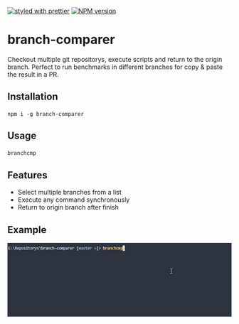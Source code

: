 [![styled with prettier](https://img.shields.io/badge/styled_with-prettier-ff69b4.svg)](#badge)
[![NPM version](https://img.shields.io/npm/v/branch-comparer.svg?style=flat)](https://www.npmjs.com/package/branch-comparer)
# branch-comparer
Checkout multiple git repositorys, execute scripts and return to the origin branch.
Perfect to run benchmarks in different branches for copy & paste the result in a PR.

## Installation
```
npm i -g branch-comparer
```
## Usage

```sh
branchcmp
```

## Features

- Select multiple branches from a list
- Execute any command synchronously
- Return to origin branch after finish

## Example

![example](https://github.com/StarpTech/branch-comparer/blob/master/branchcmp.gif "Example branchcmp")
